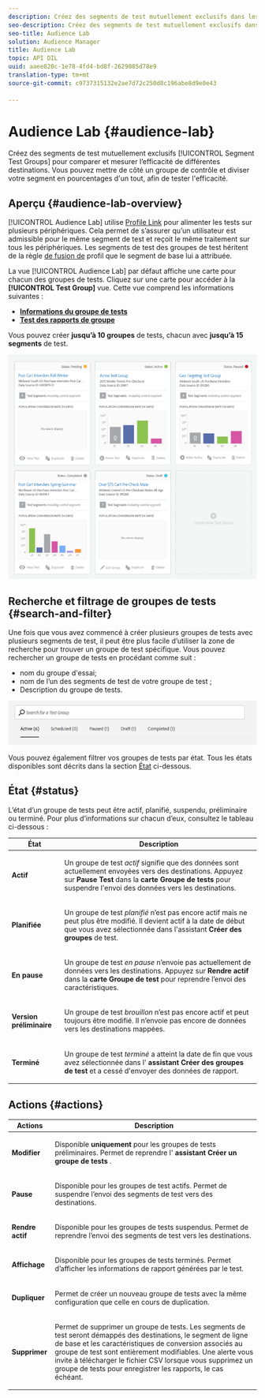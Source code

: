 ```yaml
---
description: Créez des segments de test mutuellement exclusifs dans les groupes de tests de segments pour comparer et mesurer l’efficacité de différentes destinations. Vous pouvez mettre de côté un groupe de contrôle et diviser votre segment en pourcentages d'un tout, afin de tester l'efficacité.
seo-description: Créez des segments de test mutuellement exclusifs dans les groupes de tests de segments pour comparer et mesurer l’efficacité de différentes destinations. Vous pouvez mettre de côté un groupe de contrôle et diviser votre segment en pourcentages d'un tout, afin de tester l'efficacité.
seo-title: Audience Lab
solution: Audience Manager
title: Audience Lab
topic: API DIL
uuid: aaee820c-1e78-4fd4-bd8f-2629085d78e9
translation-type: tm+mt
source-git-commit: c9737315132e2ae7d72c250d8c196abe8d9e0e43

---
```



#  Audience Lab {#audience-lab}

Créez des segments de test mutuellement exclusifs [!UICONTROL Segment Test Groups] pour comparer et mesurer l’efficacité de différentes destinations. Vous pouvez mettre de côté un groupe de contrôle et diviser votre segment en pourcentages d'un tout, afin de tester l'efficacité.

## Aperçu {#audience-lab-overview}

[!UICONTROL Audience Lab] utilise [Profile Link](../../features/profile-merge-rules/merge-rules-overview.md) pour alimenter les tests sur plusieurs périphériques. Cela permet de s’assurer qu’un utilisateur est admissible pour le même segment de test et reçoit le même traitement sur tous les périphériques. Les segments de test des groupes de test héritent de la règle [de fusion de](../../features/profile-merge-rules/merge-rules-dashboard.md) profil que le segment de base lui a attribuée.

La vue [!UICONTROL Audience Lab] par défaut affiche une carte pour chacun des groupes de tests. Cliquez sur une carte pour accéder à la **[!UICONTROL Test Group]** vue. Cette vue comprend les informations suivantes :

* **[Informations du groupe de tests](../../features/audience-lab/audience-lab-information-view.md)**
* **[Test des rapports de groupe](../../features/audience-lab/audience-lab-reporting-view.md)**

Vous pouvez créer **jusqu’à 10 groupes** de tests, chacun avec **jusqu’à 15 segments** de test.

![](assets/test-groups-view.PNG)

## Recherche et filtrage de groupes de tests {#search-and-filter}

Une fois que vous avez commencé à créer plusieurs groupes de tests avec plusieurs segments de test, il peut être plus facile d’utiliser la zone de recherche pour trouver un groupe de test spécifique. Vous pouvez rechercher un groupe de tests en procédant comme suit :

* nom du groupe d'essai;
* nom de l’un des segments de test de votre groupe de test ;
* Description du groupe de tests.

![](assets/search_and_filter_audience_lab.png)

Vous pouvez également filtrer vos groupes de tests par état. Tous les états disponibles sont décrits dans la section [État](../../features/audience-lab/audience-lab.md#status) ci-dessous.

## État {#status}

L’état d’un groupe de tests peut être actif, planifié, suspendu, préliminaire ou terminé. Pour plus d’informations sur chacun d’eux, consultez le tableau ci-dessous :

<table id="table_7A0388BA02E045AC971C06A22DAC2C63"> 
 <thead> 
  <tr> 
   <th colname="col1" class="entry"> État </th> 
   <th colname="col2" class="entry"> Description </th> 
  </tr> 
 </thead>
 <tbody> 
  <tr> 
   <td colname="col1"> <p> <b><span class="uicontrol"> Actif </span></b> </p> </td> 
   <td colname="col2"> <p>Un groupe de test <i>actif</i> signifie que des données sont actuellement envoyées vers des destinations. Appuyez sur <b><span class="uicontrol"> Pause Test </span></b> dans la <b><span class="uicontrol"> carte Groupe de tests </span></b> pour suspendre l'envoi des données vers les destinations. </p> </td> 
  </tr> 
  <tr> 
   <td colname="col1"> <p> <b><span class="uicontrol"> Planifiée </span></b> </p> </td> 
   <td colname="col2"> <p>Un groupe de test <i>planifié</i> n’est pas encore actif mais ne peut plus être modifié. Il devient actif à la date de début que vous avez sélectionnée dans l'assistant <b>Créer des groupes</b> de test. </p> </td> 
  </tr> 
  <tr> 
   <td colname="col1"> <p> <b><span class="uicontrol"> En pause </span></b> </p> </td> 
   <td colname="col2"> <p>Un groupe de test <i>en pause</i> n’envoie pas actuellement de données vers les destinations. Appuyez sur <b><span class="uicontrol"> Rendre actif </span></b> dans la <b><span class="uicontrol"> carte Groupe de test </span></b> pour reprendre l’envoi des caractéristiques. </p> </td> 
  </tr> 
  <tr> 
   <td colname="col1"> <p> <b><span class="uicontrol"> Version préliminaire </span></b> </p> </td> 
   <td colname="col2"> <p>Un groupe de test <i>brouillon</i> n’est pas encore actif et peut toujours être modifié. Il n’envoie pas encore de données vers les destinations mappées. </p> </td> 
  </tr> 
  <tr> 
   <td colname="col1"> <p> <b><span class="uicontrol"> Terminé </span></b> </p> </td> 
   <td colname="col2"> <p>Un groupe de test <i>terminé</i> a atteint la date de fin que vous avez sélectionnée dans l' <b><span class="uicontrol"> assistant Créer des groupes de test </span></b> et a cessé d'envoyer des données de rapport. </p> </td>
  </tr>
 </tbody>
</table>

## Actions {#actions}

<table id="table_481A411E2D2F4FE891595D00E775CF60"> 
 <thead> 
  <tr> 
   <th colname="col1" class="entry"> Actions </th> 
   <th colname="col2" class="entry"> Description </th>
  </tr>
 </thead>
 <tbody> 
  <tr> 
   <td colname="col1"> <p> <b><span class="uicontrol"> Modifier </span></b> </p> </td>
   <td colname="col2"> <p>Disponible <b>uniquement</b> pour les groupes de tests préliminaires. Permet de reprendre l' <b><span class="uicontrol"> assistant Créer un groupe de tests </span></b> . </p> </td>
  </tr>
  <tr> 
   <td colname="col1"> <p> <b><span class="uicontrol"> Pause </span></b> </p> </td>
   <td colname="col2"> <p>Disponible pour les groupes de test actifs. Permet de suspendre l’envoi des segments de test vers des destinations. </p> </td>
  </tr>
  <tr> 
   <td colname="col1"> <p> <b><span class="uicontrol"> Rendre actif </span></b> </p> </td>
   <td colname="col2"> <p>Disponible pour les groupes de tests suspendus. Permet de reprendre l’envoi des segments de test vers les destinations. </p> </td>
  </tr>
  <tr> 
   <td colname="col1"> <p> <b><span class="uicontrol"> Affichage </span></b> </p> </td>
   <td colname="col2"> <p>Disponible pour les groupes de tests terminés. Permet d’afficher les informations de rapport générées par le test. </p> </td>
  </tr>
  <tr> 
   <td colname="col1"> <p> <b><span class="uicontrol"> Dupliquer </span></b> </p> </td>
   <td colname="col2"> <p>Permet de créer un nouveau groupe de tests avec la même configuration que celle en cours de duplication. </p> </td>
  </tr>
  <tr> 
   <td colname="col1"> <p> <b><span class="uicontrol"> Supprimer </span></b> </p> </td>
   <td colname="col2"> <p>Permet de supprimer un groupe de tests. Les segments de test seront démappés des destinations, le segment de ligne de base et les caractéristiques de conversion associés au groupe de test sont entièrement modifiables. Une alerte vous invite à télécharger le fichier CSV lorsque vous supprimez un groupe de tests pour enregistrer les rapports, le cas échéant. </p> </td>
  </tr>
 </tbody>
</table>